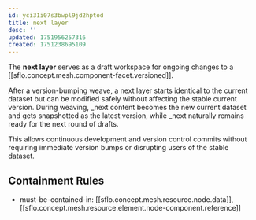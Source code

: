 ```yaml
---
id: yci31i07s3bwpl9jd2hptod
title: next layer
desc: ''
updated: 1751956257316
created: 1751238695109
---
```


The **next layer** serves as a draft workspace for ongoing changes to a [[sflo.concept.mesh.component-facet.versioned]]. 

After a version-bumping weave, a next layer starts identical to the current dataset but can be modified safely without affecting the stable current version. During weaving, _next content becomes the new current dataset and gets snapshotted as the latest version, while _next naturally remains ready for the next round of drafts.

This allows continuous development and version control commits without requiring immediate version bumps or disrupting users of the stable dataset.


## Containment Rules

- must-be-contained-in: [[sflo.concept.mesh.resource.node.data]], [[sflo.concept.mesh.resource.element.node-component.reference]]
